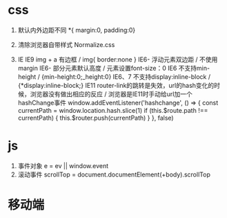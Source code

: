 <!--
 * @Description:  
 * @Author: 王天琦
 * @Date: 2023-11-20 09:40:46
-->
# css
1. 默认内外边距不同
    *{ margin:0, padding:0}
2. 清除浏览器自带样式
    Normalize.css

3. IE
IE9   img + a 有边框 / img{ border:none }
IE6-  浮动元素双边距 / 不使用margin
IE6-  部分元素默认高度 / 元素设置font-size：0
IE6   不支持min-height / {min-height:0;_height:0}
IE6、7  不支持display:inline-block / {*display:inline-block;}
IE11  router-link的跳转是失效，url的hash变化的时候，浏览器没有做出相应的反应
            / 浏览器是IE11时手动给url加一个hashChange事件
            window.addEventListener('hashchange', () => {
				const currentPath = window.location.hash.slice(1)
				if (this.$route.path !== currentPath) {
					this.$router.push(currentPath)
				}
			}, false)


# js
1. 事件对象
e = ev || window.event
2. 滚动事件
scrollTop = document.documentElement(+body).scrollTop

# 移动端